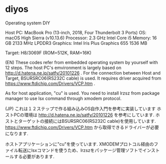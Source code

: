 # diyos
Operating system DIY

Host PC: MacBook Pro (13-inch, 2018, Four Thunderbolt 3 Ports)
OS: macOS High Sierra (v10.13.6)
Processor: 2.3 GHz Intel Core i5
Memory: 16 GB 2133 MHz LPDDR3
Graphics: Intel Iris Plus Graphics 655 1536 MB

Target: H8/3069F (ROM=512K, RAM=16K)

(EN) These codes refer from embedded operating system by yourself with 12 steps.
The host PC's emvironment is largely based on http://d.hatena.ne.jp/satfy/20101226 .
For the connection between Host and Target, BSURSRC06(RS232C cable) is used.
It requires driver acquired from https://www.ftdichip.com/Drivers/VCP.htm .

As for host application, "cu" is used.
You need to install lrzsz from package manager to use lsx command through xmodem protocol.

(JP) これは１２ステップで作る組み込みOS自作入門を参考に実装しています
ホストPCの環境は http://d.hatena.ne.jp/satfy/20101226 を参考にしています.
ホストとターゲットの接続にはBSURSRC06(RS232C cable)を使用しています.
https://www.ftdichip.com/Drivers/VCP.htm から取得できるドライバーが必要になります.

ホストアプリケーションに"cu"を使っています.
XMODEMプロトコル経由のファイル転送にlsxコマンドを使うため、lrzszをパッケージ管理ソフトでインストールする必要があります.




